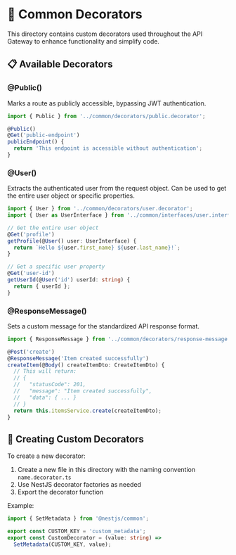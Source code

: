 # 🎯 Common Decorators

This directory contains custom decorators used throughout the API Gateway to enhance functionality and simplify code.

## 📋 Available Decorators

### @Public()

Marks a route as publicly accessible, bypassing JWT authentication.

```typescript
import { Public } from '../common/decorators/public.decorator';

@Public()
@Get('public-endpoint')
publicEndpoint() {
  return 'This endpoint is accessible without authentication';
}
```

### @User()

Extracts the authenticated user from the request object. Can be used to get the entire user object or specific properties.

```typescript
import { User } from '../common/decorators/user.decorator';
import { User as UserInterface } from '../common/interfaces/user.interface';

// Get the entire user object
@Get('profile')
getProfile(@User() user: UserInterface) {
  return `Hello ${user.first_name} ${user.last_name}!`;
}

// Get a specific user property
@Get('user-id')
getUserId(@User('id') userId: string) {
  return { userId };
}
```

### @ResponseMessage()

Sets a custom message for the standardized API response format.

```typescript
import { ResponseMessage } from '../common/decorators/response-message.decorator';

@Post('create')
@ResponseMessage('Item created successfully')
createItem(@Body() createItemDto: CreateItemDto) {
  // This will return:
  // {
  //   "statusCode": 201,
  //   "message": "Item created successfully",
  //   "data": { ... }
  // }
  return this.itemsService.create(createItemDto);
}
```

## 🔧 Creating Custom Decorators

To create a new decorator:

1. Create a new file in this directory with the naming convention `name.decorator.ts`
2. Use NestJS decorator factories as needed
3. Export the decorator function

Example:

```typescript
import { SetMetadata } from '@nestjs/common';

export const CUSTOM_KEY = 'custom_metadata';
export const CustomDecorator = (value: string) =>
  SetMetadata(CUSTOM_KEY, value);
```
